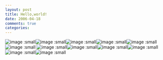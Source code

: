 ```yaml
---
layout: post
title: Hello,world!
date: 2006-04-18
comments: true
categories:
---
```



![image](http://img.f.hatena.ne.jp/images/fotolife/k/keyesberry/20060418/20060418105933.jpg)
:small![image](http://img.f.hatena.ne.jp/images/fotolife/k/keyesberry/20060418/20060418105931.jpg)
:small![image](http://img.f.hatena.ne.jp/images/fotolife/k/keyesberry/20060418/20060418105930.jpg)
:small![image](http://img.f.hatena.ne.jp/images/fotolife/k/keyesberry/20060418/20060418105930.jpg)
:small![image](http://img.f.hatena.ne.jp/images/fotolife/k/keyesberry/20060418/20060418105928.jpg)
:small![image](http://img.f.hatena.ne.jp/images/fotolife/k/keyesberry/20060418/20060418115023.jpg)
:small
![image](http://img.f.hatena.ne.jp/images/fotolife/k/keyesberry/20060418/20060418105927.jpg)
:small![image](http://img.f.hatena.ne.jp/images/fotolife/k/keyesberry/20060418/20060418105928.jpg)
:small![image](http://img.f.hatena.ne.jp/images/fotolife/k/keyesberry/20060418/20060418110034.jpg)
:small![image](http://img.f.hatena.ne.jp/images/fotolife/k/keyesberry/20060418/20060418105930.jpg)
:small![image](http://img.f.hatena.ne.jp/images/fotolife/k/keyesberry/20060418/20060418110039.jpg)
:small![image](http://img.f.hatena.ne.jp/images/fotolife/k/keyesberry/20060418/20060418115012.jpg)
:small